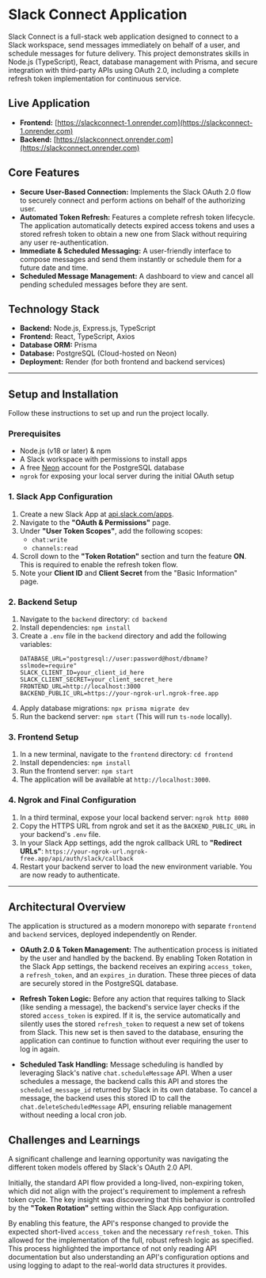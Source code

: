 # Slack Connect Application

Slack Connect is a full-stack web application designed to connect to a Slack workspace, send messages immediately on behalf of a user, and schedule messages for future delivery. This project demonstrates skills in Node.js (TypeScript), React, database management with Prisma, and secure integration with third-party APIs using OAuth 2.0, including a complete refresh token implementation for continuous service.

## Live Application
*   **Frontend:** [https://slackconnect-1.onrender.com](https://slackconnect-1.onrender.com)
*   **Backend:** [https://slackconnect.onrender.com](https://slackconnect.onrender.com)

## Core Features

*   **Secure User-Based Connection:** Implements the Slack OAuth 2.0 flow to securely connect and perform actions on behalf of the authorizing user.
*   **Automated Token Refresh:** Features a complete refresh token lifecycle. The application automatically detects expired access tokens and uses a stored refresh token to obtain a new one from Slack without requiring any user re-authentication.
*   **Immediate & Scheduled Messaging:** A user-friendly interface to compose messages and send them instantly or schedule them for a future date and time.
*   **Scheduled Message Management:** A dashboard to view and cancel all pending scheduled messages before they are sent.

## Technology Stack

*   **Backend:** Node.js, Express.js, TypeScript
*   **Frontend:** React, TypeScript, Axios
*   **Database ORM:** Prisma
*   **Database:** PostgreSQL (Cloud-hosted on Neon)
*   **Deployment:** Render (for both frontend and backend services)

---

## Setup and Installation

Follow these instructions to set up and run the project locally.

### Prerequisites

*   Node.js (v18 or later) & npm
*   A Slack workspace with permissions to install apps
*   A free [Neon](https://neon.tech/) account for the PostgreSQL database
*   `ngrok` for exposing your local server during the initial OAuth setup

### 1. Slack App Configuration

1.  Create a new Slack App at [api.slack.com/apps](https://api.slack.com/apps).
2.  Navigate to the **"OAuth & Permissions"** page.
3.  Under **"User Token Scopes"**, add the following scopes:
    *   `chat:write`
    *   `channels:read`
4.  Scroll down to the **"Token Rotation"** section and turn the feature **ON**. This is required to enable the refresh token flow.
5.  Note your **Client ID** and **Client Secret** from the "Basic Information" page.

### 2. Backend Setup

1.  Navigate to the `backend` directory: `cd backend`
2.  Install dependencies: `npm install`
3.  Create a `.env` file in the `backend` directory and add the following variables:
    ```
    DATABASE_URL="postgresql://user:password@host/dbname?sslmode=require"
    SLACK_CLIENT_ID=your_client_id_here
    SLACK_CLIENT_SECRET=your_client_secret_here
    FRONTEND_URL=http://localhost:3000
    BACKEND_PUBLIC_URL=https://your-ngrok-url.ngrok-free.app
    ```
4.  Apply database migrations: `npx prisma migrate dev`
5.  Run the backend server: `npm start` (This will run `ts-node` locally).

### 3. Frontend Setup

1.  In a new terminal, navigate to the `frontend` directory: `cd frontend`
2.  Install dependencies: `npm install`
3.  Run the frontend server: `npm start`
4.  The application will be available at `http://localhost:3000`.

### 4. Ngrok and Final Configuration

1.  In a third terminal, expose your local backend server: `ngrok http 8080`
2.  Copy the HTTPS URL from ngrok and set it as the `BACKEND_PUBLIC_URL` in your backend's `.env` file.
3.  In your Slack App settings, add the ngrok callback URL to **"Redirect URLs"**: `https://your-ngrok-url.ngrok-free.app/api/auth/slack/callback`
4.  Restart your backend server to load the new environment variable. You are now ready to authenticate.

---

## Architectural Overview

The application is structured as a modern monorepo with separate `frontend` and `backend` services, deployed independently on Render.

*   **OAuth 2.0 & Token Management:** The authentication process is initiated by the user and handled by the backend. By enabling Token Rotation in the Slack App settings, the backend receives an expiring `access_token`, a `refresh_token`, and an `expires_in` duration. These three pieces of data are securely stored in the PostgreSQL database.

*   **Refresh Token Logic:** Before any action that requires talking to Slack (like sending a message), the backend's service layer checks if the stored `access_token` is expired. If it is, the service automatically and silently uses the stored `refresh_token` to request a new set of tokens from Slack. This new set is then saved to the database, ensuring the application can continue to function without ever requiring the user to log in again.

*   **Scheduled Task Handling:** Message scheduling is handled by leveraging Slack's native `chat.scheduleMessage` API. When a user schedules a message, the backend calls this API and stores the `scheduled_message_id` returned by Slack in its own database. To cancel a message, the backend uses this stored ID to call the `chat.deleteScheduledMessage` API, ensuring reliable management without needing a local cron job.

## Challenges and Learnings

A significant challenge and learning opportunity was navigating the different token models offered by Slack's OAuth 2.0 API.

Initially, the standard API flow provided a long-lived, non-expiring token, which did not align with the project's requirement to implement a refresh token cycle. The key insight was discovering that this behavior is controlled by the **"Token Rotation"** setting within the Slack App configuration.

By enabling this feature, the API's response changed to provide the expected short-lived `access_token` and the necessary `refresh_token`. This allowed for the implementation of the full, robust refresh logic as specified. This process highlighted the importance of not only reading API documentation but also understanding an API's configuration options and using logging to adapt to the real-world data structures it provides.